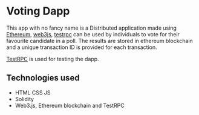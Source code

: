 # Voting Dapp

This app with no fancy name is a Distributed application made using [Ethereum](https://github.com/ethereum/go-ethereum), 
[web3js](https://github.com/ethereum/web3.js/), [testrpc](https://github.com/ethereumjs/testrpc) can be used by individuals
 to vote for their favourite candidate in a poll. The results are stored in ethereum blockchain and a unique transaction 
 ID is provided for each transaction.
 
 [TestRPC](https://github.com/ethereumjs/testrpc) is used for testing the dapp.
   
   
## Technologies used
- HTML CSS JS
- Solidity
- Web3.js, Ethereum blockchain and TestRPC